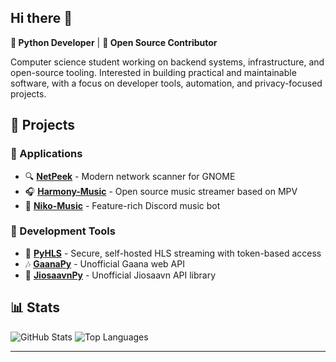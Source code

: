 ## Hi there 👋

**🐍 Python Developer** | **🌟 Open Source Contributor**

Computer science student working on backend systems, infrastructure, and open-source tooling. Interested in building practical and maintainable software, with a focus on developer tools, automation, and privacy-focused projects.

## 📂 Projects

### 🏬 Applications

-   🔍 **[NetPeek](https://github.com/ZingyTomato/NetPeek)** - Modern network scanner for GNOME
-   🎧 **[Harmony-Music](https://github.com/ZingyTomato/Harmony-Music)** - Open source music streamer based on MPV
-   🤖 **[Niko-Music](https://github.com/ZingyTomato/Niko-Music)** - Feature-rich Discord music bot

### 🔧 Development Tools

-   📡 **[PyHLS](https://github.com/ZingyTomato/PyHLS)** - Secure, self-hosted HLS streaming with token-based access
-   🎶 **[GaanaPy](https://github.com/ZingyTomato/GaanaPy)** - Unofficial Gaana web API 
-   🎼 **[JiosaavnPy](https://github.com/ZingyTomato/JiosaavnPy)** - Unofficial Jiosaavn API library

## 📊 Stats

![GitHub Stats](https://github-readme-stats.vercel.app/api?username=ZingyTomato&show_icons=true&theme=dark&hide_border=true&bg_color=0d1117) ![Top Languages](https://github-readme-stats.vercel.app/api/top-langs/?username=ZingyTomato&layout=compact&theme=dark&hide_border=true&bg_color=0d1117)

----------
